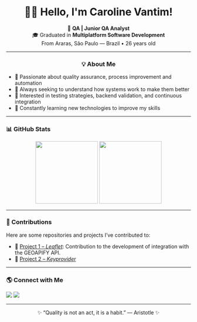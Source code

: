 <h1 align="center">👋🏻 Hello, I'm <strong>Caroline Vantim</strong>!</h1>

<p align="center">
  🧠 <strong>QA | Junior QA Analyst</strong> <br>
  🎓 Graduated in <strong>Multiplatform Software Development</strong> <br>
   From Araras, São Paulo — Brazil • 26 years old
</p>

---

<h3 align="center">💡 About Me</h3>

- 🎯 Passionate about quality assurance, process improvement and automation  
- 🧩 Always seeking to understand how systems work to make them better  
- 🚀 Interested in testing strategies, backend validation, and continuous integration  
- 🧠 Constantly learning new technologies to improve my skills  

---

### 📊 GitHub Stats

<div align="center">
  <img height="170em" src="https://github-readme-stats.vercel.app/api?username=CarolineVantim&show_icons=true&theme=dracula&count_private=true"/>
  <img height="170em" src="https://github-readme-stats.vercel.app/api/top-langs/?username=CarolineVantim&layout=compact&theme=dracula&langs_count=8"/>
</div>

---

### 🤝 Contributions

Here are some repositories and projects I’ve contributed to:

- 🔹 [Project 1 – *Leaflet*]([https://github.com/link-do-projeto](https://github.com/CarolineVantim/leaflet-geosearch)): Contribution to the development of integration with the GEOAPIFY API.  
- 🔹 [Project 2 – *Keyprovider*]([https://github.com/link-do-projeto](https://github.com/CarolineVantim/Fatec_Projeto_Integrador_Terceiro_Semestre)) 

---

### 🌎 Connect with Me

<div>
  <a href="mailto:cvantim@gmail.com"><img src="https://img.shields.io/badge/-Gmail-D14836?style=for-the-badge&logo=gmail&logoColor=white"></a>
  <a href="https://www.linkedin.com/in/caroline-vantim/" target="_blank"><img src="https://img.shields.io/badge/-LinkedIn-0A66C2?style=for-the-badge&logo=linkedin&logoColor=white"></a>
</div>

---

<p align="center">✨ “Quality is not an act, it is a habit.” — Aristotle ✨</p>
